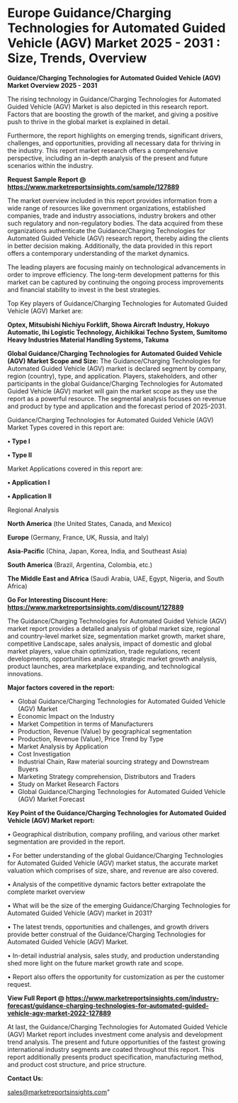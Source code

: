  # Europe Guidance/Charging Technologies for Automated Guided Vehicle (AGV) Market 2025 - 2031 : Size, Trends, Overview

<Strong> Guidance/Charging Technologies for Automated Guided Vehicle (AGV) Market Overview 2025 - 2031</strong>

The rising technology in Guidance/Charging Technologies for Automated Guided Vehicle (AGV) Market is also depicted in this research report. Factors that are boosting the growth of the market, and giving a positive push to thrive in the global market is explained in detail.

Furthermore, the report highlights on emerging trends, significant drivers, challenges, and opportunities, providing all necessary data for thriving in the industry. This report market research offers a comprehensive perspective, including an in-depth analysis of the present and future scenarios within the industry.

<strong>Request Sample Report @ <a href=https://www.marketreportsinsights.com/sample/127889>https://www.marketreportsinsights.com/sample/127889</a></strong>

The market overview included in this report provides information from a wide range of resources like government organizations, established companies, trade and industry associations, industry brokers and other such regulatory and non-regulatory bodies. The data acquired from these organizations authenticate the Guidance/Charging Technologies for Automated Guided Vehicle (AGV) research report, thereby aiding the clients in better decision making. Additionally, the data provided in this report offers a contemporary understanding of the market dynamics.

The leading players are focusing mainly on technological advancements in order to improve efficiency. The long-term development patterns for this market can be captured by continuing the ongoing process improvements and financial stability to invest in the best strategies.

Top Key players of Guidance/Charging Technologies for Automated Guided Vehicle (AGV) Market are:

<strong>Optex, Mitsubishi Nichiyu Forklift, Showa Aircraft Industry, Hokuyo Automatic, Ihi Logistic Technology, Aichikikai Techno System, Sumitomo Heavy Industries Material Handling Systems, Takuma</strong>

<strong><b>Global Guidance/Charging Technologies for Automated Guided Vehicle (AGV) Market Scope and Size:</b></strong>
The Guidance/Charging Technologies for Automated Guided Vehicle (AGV) market is declared segment by company, region (country), type, and application. Players, stakeholders, and other participants in the global Guidance/Charging Technologies for Automated Guided Vehicle (AGV) market will gain the market scope as they use the report as a powerful resource. The segmental analysis focuses on revenue and product by type and application and the forecast period of 2025-2031.

Guidance/Charging Technologies for Automated Guided Vehicle (AGV) Market Types covered in this report are:

<strong>• Type I

• Type II</strong>

Market Applications covered in this report are:

<strong>• Application I

• Application II</strong> 

Regional Analysis

<strong>North America</strong> (the United States, Canada, and Mexico)

<strong>Europe</strong> (Germany, France, UK, Russia, and Italy)

<strong>Asia-Pacific</strong> (China, Japan, Korea, India, and Southeast Asia)

<strong>South America</strong> (Brazil, Argentina, Colombia, etc.)

<strong>The Middle East and Africa</strong> (Saudi Arabia, UAE, Egypt, Nigeria, and South Africa)

<strong>Go For Interesting Discount Here: <a href=https://www.marketreportsinsights.com/discount/127889>https://www.marketreportsinsights.com/discount/127889</a></strong>

The Guidance/Charging Technologies for Automated Guided Vehicle (AGV) market report provides a detailed analysis of global market size, regional and country-level market size, segmentation market growth, market share, competitive Landscape, sales analysis, impact of domestic and global market players, value chain optimization, trade regulations, recent developments, opportunities analysis, strategic market growth analysis, product launches, area marketplace expanding, and technological innovations.

<strong><b>Major factors covered in the report:</b></strong>
<ul>
  <li>Global Guidance/Charging Technologies for Automated Guided Vehicle (AGV) Market </li>
  <li>Economic Impact on the Industry</li>
  <li>Market Competition in terms of Manufacturers</li>
  <li>Production, Revenue (Value) by geographical segmentation</li>
  <li>Production, Revenue (Value), Price Trend by Type</li>
  <li>Market Analysis by Application</li>
  <li>Cost Investigation</li>
  <li>Industrial Chain, Raw material sourcing strategy and Downstream Buyers</li>
  <li>Marketing Strategy comprehension, Distributors and Traders</li>
  <li>Study on Market Research Factors</li>
  <li>Global Guidance/Charging Technologies for Automated Guided Vehicle (AGV) Market Forecast</li>
</ul>

<strong><b>Key Point of the Guidance/Charging Technologies for Automated Guided Vehicle (AGV) Market report:</b></strong>

• Geographical distribution, company profiling, and various other market segmentation are provided in the report.

• For better understanding of the global Guidance/Charging Technologies for Automated Guided Vehicle (AGV) market status, the accurate market valuation which comprises of size, share, and revenue are also covered.

• Analysis of the competitive dynamic factors better extrapolate the complete market overview

• What will be the size of the emerging Guidance/Charging Technologies for Automated Guided Vehicle (AGV) market in 2031?

• The latest trends, opportunities and challenges, and growth drivers provide better construal of the Guidance/Charging Technologies for Automated Guided Vehicle (AGV) Market.

• In-detail industrial analysis, sales study, and production understanding shed more light on the future market growth rate and scope.

• Report also offers the opportunity for customization as per the customer request.

<strong><b>View Full Report @ <a href=https://www.marketreportsinsights.com/industry-forecast/guidance-charging-technologies-for-automated-guided-vehicle-agv-market-2022-127889>https://www.marketreportsinsights.com/industry-forecast/guidance-charging-technologies-for-automated-guided-vehicle-agv-market-2022-127889</a></b></strong>


At last, the Guidance/Charging Technologies for Automated Guided Vehicle (AGV) Market report includes investment come analysis and development trend analysis. The present and future opportunities of the fastest growing international industry segments are coated throughout this report. This report additionally presents product specification, manufacturing method, and product cost structure, and price structure.

<strong>Contact Us:</strong>

sales@marketreportsinsights.com"
